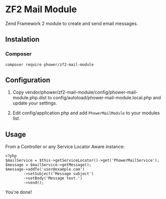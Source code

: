 ZF2 Mail Module
===============

Zend Framework 2 module to create and send email messages.

Instalation
-----------

### Composer ###

    composer require phower/zf2-mail-module

Configuration
-------------

1. Copy vendor/phower/zf2-mail-module/config/phower-mail-module.php.dist to 
   config/autoload/phower-mail-module.local.php and update your settings.

2. Edit config/application.php and add ```PhowerMailModule``` to your modules list.

Usage
-----

From a Controller or any Service Locator Aware instance:

    <?php
    $mailService = $this->getServiceLocator()->get('PhowerMailService');
    $message = $mailService->getMessage();
    $message->addTo('user@example.com')
            ->setSubject('Message subject')
            ->setBody('Message text.')
            ->send();

You're done!
